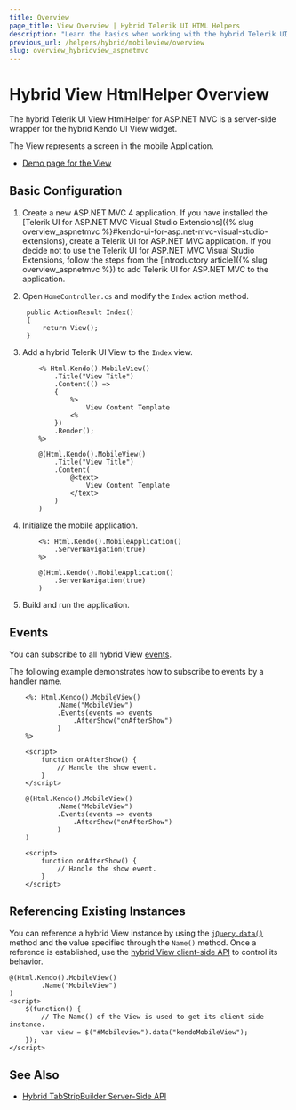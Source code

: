 ```yaml
---
title: Overview
page_title: View Overview | Hybrid Telerik UI HTML Helpers
description: "Learn the basics when working with the hybrid Telerik UI View HtmlHelper for ASP.NET MVC."
previous_url: /helpers/hybrid/mobileview/overview
slug: overview_hybridview_aspnetmvc
---
```


# Hybrid View HtmlHelper Overview

The hybrid Telerik UI View HtmlHelper for ASP.NET MVC is a server-side wrapper for the hybrid Kendo UI View widget.

The View represents a screen in the mobile Application.

* [Demo page for the View](http://demos.telerik.com/kendo-ui/m/index#mobile-view/index)

## Basic Configuration

1. Create a new ASP.NET MVC 4 application. If you have installed the [Telerik UI for ASP.NET MVC Visual Studio Extensions]({% slug overview_aspnetmvc %}#kendo-ui-for-asp.net-mvc-visual-studio-extensions), create a Telerik UI for ASP.NET MVC application. If you decide not to use the Telerik UI for ASP.NET MVC Visual Studio Extensions, follow the steps from the [introductory article]({% slug overview_aspnetmvc %}) to add Telerik UI for ASP.NET MVC to the application.
1. Open `HomeController.cs` and modify the `Index` action method.

        public ActionResult Index()
        {
            return View();
        }

1. Add a hybrid Telerik UI View to the `Index` view.

    ```ASPX
        <% Html.Kendo().MobileView()
            .Title("View Title")
            .Content(() =>
            {
                %>
                    View Content Template
                <%
            })
            .Render();
        %>
    ```
    ```Razor
        @(Html.Kendo().MobileView()
            .Title("View Title")
            .Content(
                @<text>
                    View Content Template
                </text>
            )
        )
    ```

1. Initialize the mobile application.

    ```ASPX
        <%: Html.Kendo().MobileApplication()
            .ServerNavigation(true)
        %>
    ```
    ```Razor
        @(Html.Kendo().MobileApplication()
            .ServerNavigation(true)
        )
    ```

1. Build and run the application.

## Events

You can subscribe to all hybrid View [events](http://docs.telerik.com/kendo-ui/api/javascript/mobile/ui/view#events).

The following example demonstrates how to subscribe to events by a handler name.

```ASPX
    <%: Html.Kendo().MobileView()
            .Name("MobileView")
            .Events(events => events
                .AfterShow("onAfterShow")
            )
    %>

    <script>
        function onAfterShow() {
            // Handle the show event.
        }
    </script>
```
```Razor
    @(Html.Kendo().MobileView()
            .Name("MobileView")
            .Events(events => events
                .AfterShow("onAfterShow")
            )
    )

    <script>
        function onAfterShow() {
            // Handle the show event.
        }
    </script>
```

## Referencing Existing Instances

You can reference a hybrid View instance by using the [`jQuery.data()`](http://api.jquery.com/jQuery.data/) method and the value specified through the `Name()` method. Once a reference is established, use the [hybrid View client-side API](http://docs.telerik.com/kendo-ui/api/javascript/mobile/ui/view#methods) to control its behavior.

    @(Html.Kendo().MobileView()
            .Name("MobileView")
    )
    <script>
        $(function() {
            // The Name() of the View is used to get its client-side instance.
            var view = $("#Mobileview").data("kendoMobileView");
        });
    </script>

## See Also

* [Hybrid TabStripBuilder Server-Side API](http://docs.telerik.com/aspnet-mvc/api/Kendo.Mvc.UI.Fluent/MobileTabStripBuilder)

